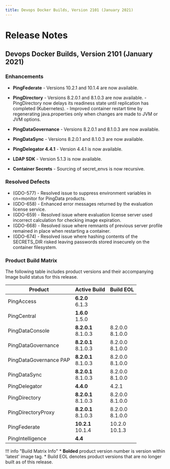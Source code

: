 ```yaml
---
title: Devops Docker Builds, Version 2101 (January 2021)
---
```

# Release Notes

## Devops Docker Builds, Version 2101 (January 2021)

### Enhancements

- **PingFederate**
      - Versions 10.2.1 and 10.1.4 are now available.

- **PingDirectory**
      - Versions 8.2.0.1 and 8.1.0.3 are now available.
      - PingDirectory now delays its readiness state until replication has completed (Kubernetes).
      - Improved container restart time by regenerating java.properties only when changes are made to JVM or JVM options.

- **PingDataGovernance**
      - Versions 8.2.0.1 and 8.1.0.3 are now available.

- **PingDataSync**
      - Versions 8.2.0.1 and 8.1.0.3 are now available.

- **PingDelegator 4.4.1**
      - Version 4.4.1 is now available.

- **LDAP SDK**
      - Version 5.1.3 is now available.

- **Container Secrets**
      - Sourcing of secret_envs is now recursive.

### Resolved Defects

- (GDO-577) - Resolved issue to suppress environment variables in cn=monitor for PingData products.
- (GDO-658) - Enhanced error messages returned by the evaluation license service.
- (GDO-659) - Resolved issue where evaluation license server used incorrect calculation for checking image expiration.
- (GDO-668) - Resolved issue where remnants of previous server profile remained in place when restarting a container.
- (GDO-674) - Resolved issue where hashing contents of the SECRETS_DIR risked leaving passwords stored insecurely on the container filesystem.

### Product Build Matrix

The following table includes product versions and their accompanying Image build status for this release.

| Product | Active Build | Build EOL |
|------|------|------|
| PingAccess | <b>6.2.0</b><br/>6.1.3 |  |
| PingCentral |<b>1.6.0</b><br/>1.5.0 |  |
| PingDataConsole | <b>8.2.0.1</b><br/>8.1.0.3 | 8.2.0.0<br/>8.1.0.0 |
| PingDataGovernance | <b>8.2.0.1</b><br/>8.1.0.3 | 8.2.0.0<br/>8.1.0.0 |
| PingDataGovernance PAP |  <b>8.2.0.1</b><br/>8.1.0.3 | 8.2.0.0<br/>8.1.0.0 |
| PingDataSync |  <b>8.2.0.1</b><br/>8.1.0.3 | 8.2.0.0<br/>8.1.0.0 |
| PingDelegator | <b>4.4.0</b> | 4.2.1 |
| PingDirectory |  <b>8.2.0.1</b><br/>8.1.0.3 | 8.2.0.0<br/>8.1.0.0 |
| PingDirectoryProxy |  <b>8.2.0.1</b><br/>8.1.0.3 | 8.2.0.0<br/>8.1.0.0 |
| PingFederate | <b>10.2.1</b><br/>10.1.4 | 10.2.0 <br/>10.1.3|
| PingIntelligence | <b>4.4</b> |  |

!!! info "Build Matrix Info"
    * <b>Bolded</b> product version number is version within 'latest' image tag.
    * Build EOL denotes product versions that are no longer built as of this release.
